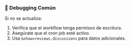 ### 🐞 **Debugging Común**
Si no se actualiza:
1. Verifica que el workflow tenga permisos de escritura.
2. Asegúrate que el cron job esté activo.
3. Usa `&show=reviews,discussions` para datos adicionales.
